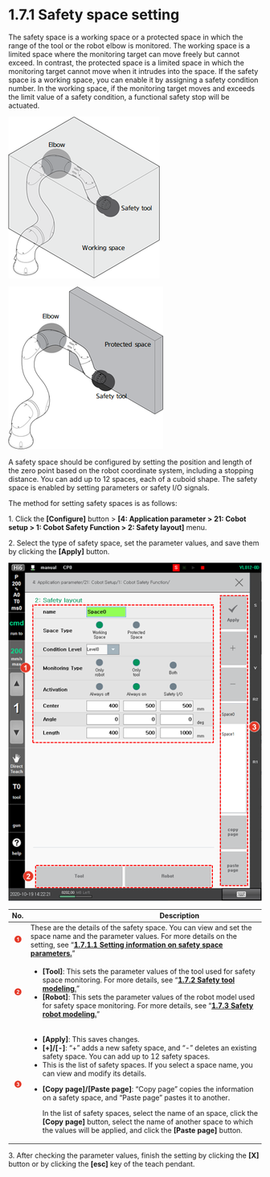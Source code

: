 # 1.7.1 Safety space setting

The safety space is a working space or a protected space in which the range of the tool or the robot elbow is monitored. The working space is a limited space where the monitoring target can move freely but cannot exceed. In contrast, the protected space is a limited space in which the monitoring target cannot move when it intrudes into the space. If the safety space is a working space, you can enable it by assigning a safety condition number. In the working space, if the monitoring target moves and exceeds the limit value of a safety condition, a functional safety stop will be actuated.

![Figure 6 Safety space: Working space](<../../../_assets/image_36.png>)

![Figure 7 Safety space: Protected space](<../../../_assets/image_32.png>)

A safety space should be configured by setting the position and length of the zero point based on the robot coordinate system, including a stopping distance. You can add up to 12 spaces, each of a cuboid shape. The safety space is enabled by setting parameters or safety I/O signals.

The method for setting safety spaces is as follows:

1\. Click the **\[Configure]** button > **\[4: Application parameter > 21: Cobot setup > 1: Cobot Safety Function > 2: Safety layout]** menu.

2\. Select the type of safety space, set the parameter values, and save them by clicking the **\[Apply]** button.



![](<../../../_assets/image_17.png>)

|                **No.**               | 　　　　　　　　　　**Description**                                                                                                                                                                                                                                                                                                                                                                                                                                                                                                                                                                                                                                                                                                 |
| :----------------------------------: | ------------------------------------------------------------------------------------------------------------------------------------------------------------------------------------------------------------------------------------------------------------------------------------------------------------------------------------------------------------------------------------------------------------------------------------------------------------------------------------------------------------------------------------------------------------------------------------------------------------------------------------------------------------------------------------------------------------------------- |
|  ![](../../../_assets/1.png) | These are the details of the safety space. You can view and set the space name and the parameter values. For more details on the setting, see “[**1.7.1.1 Setting information on safety space parameters.**](1-1-safety-space-parameter-setting-info.md)”                                                                                                                                                                                                                                                                                                                                                                                                                                                                 |
|  ![](../../../_assets/2.png) | <ul><li><strong>[Tool]</strong>: This sets the parameter values of the tool used for safety space monitoring. For more details, see “<a href="../2-safety-tool-modeling.md"><strong>1.7.2 Safety tool modeling</strong>.</a>”</li><li><strong>[Robot]</strong>: This sets the parameter values of the robot model used for safety space monitoring. For more details, see “<a href="../3-safety-robot-modeling.md"><strong>1.7.3 Safety robot modeling.</strong></a>”</li></ul>                                                                                                                                                                                                                                           |
|  ![](../../../_assets/3.png) | <ul><li><strong>[Apply]</strong>: This saves changes.</li><li><strong>[+]/[-]</strong>: “+” adds a new safety space, and “-” deletes an existing safety space. You can add up to 12 safety spaces.</li><li>This is the list of safety spaces. If you select a space name, you can view and modify its details.</li><li><p><strong>[Copy page]/[Paste page]</strong>: “Copy page” copies the information on a safety space, and “Paste page” pastes it to another.</p><p>In the list of safety spaces, select the name of an space, click the <strong>[Copy page]</strong> button, select the name of another space to which the values will be applied, and click the <strong>[Paste page]</strong> button.</p></li></ul> |

3\. After checking the parameter values, finish the setting by clicking the **\[X]** button or by clicking the **\[esc]** key of the teach pendant.

